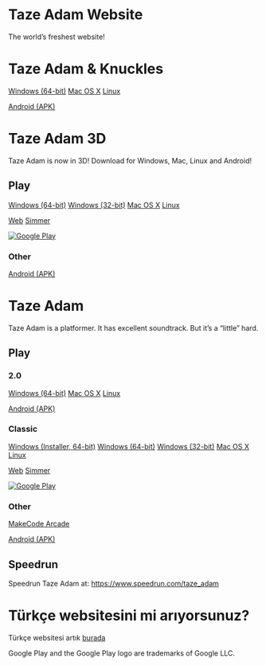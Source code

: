 # Taze Adam Website

The world’s freshest website!

# Taze Adam & Knuckles
[Windows (64-bit)](https://www.mediafire.com/file/2dqoztbevcbllfz/TAZEADAMandKnuckles.zip/file)
[Mac OS X](https://www.mediafire.com/file/952sckr3ouumb75/Taze_Adam_%2526KnucklesMac.zip/file)
[Linux](https://www.mediafire.com/file/952sckr3ouumb75/Taze_Adam_%2526KnucklesMac.zip/file)

[Android (APK)](https://www.mediafire.com/file/n6dm8pn60q2wmm1/AndroidAdamAndKnuckles.apk/file)

# Taze Adam 3D

Taze Adam is now in 3D! Download for Windows, Mac, Linux and Android!

## Play
[Windows (64-bit)](https://www.mediafire.com/file/gt3y9aj2jfq0mpe/TazeAdam3DWindows.zip/file)
[Windows (32-bit)](https://www.mediafire.com/file/jnr01wnmfchgxcl/TazeAdam3DWindows32.zip/file)
[Mac OS X](https://www.mediafire.com/file/8qb0vwd629f7e77/TazeAdam3DMacOS.zip/file)
[Linux](https://www.mediafire.com/file/8c1nxsna9l4zxse/TazeAdam3DLinux.zip/file)

[Web](play/playtazeadam3d.md)
[Simmer](https://simmer.io/@SpaceChuck/taze-adam-3d)

[![Google Play](https://play.google.com/intl/en_us/badges/static/images/badges/en_badge_web_generic.png)](https://play.google.com/store/apps/details?id=com.SpaceChuck.TAZEADAM3D)

### Other
[Android (APK)](https://www.mediafire.com/file/oo2krmrb16otnuo/AndroidAdam3D.apk/file)

# Taze Adam

Taze Adam is a platformer. It has excellent soundtrack. But it’s a “little” hard.

## Play

### 2.0
[Windows (64-bit)](https://www.mediafire.com/file/hhj3m4hd70emg1t/TazeAdamWndows64.zip/file)
[Mac OS X](https://www.mediafire.com/file/e1mxz3hgalm329s/TazeAdamMacOS.zip/file)
[Linux](https://www.mediafire.com/file/6jx9txppk25s8vq/TazeAdamLinux.zip/file)

[Android (APK)](https://www.mediafire.com/file/isl0uwsk4ta823c/AndroidAdam.apk/file)

### Classic
[Windows (Installer, 64-bit)](https://download855.mediafire.com/9wdcfho0b03g/chckmpbo7s8juwe/tazeadamsetup.exe)
[Windows (64-bit)](https://github.com/SpaceChuck/taze-adam/raw/gh-pages/TazeAdamWindows1.4.zip)
[Windows (32-bit)](https://github.com/SpaceChuck/taze-adam/raw/gh-pages/TazeAdamWindows321.4.zip)
[Mac OS X](https://github.com/SpaceChuck/taze-adam/raw/gh-pages/TazeAdamMacOSX1.4.zip)
[Linux](https://download1489.mediafire.com/xunqid5wxcng/s8mszy00vrj768t/TazeAdamLinux1.4.zip)

[Web](play/tazeadam.md)
[Simmer](https://simmer.io/@SpaceChuck/taze-adam)

[![Google Play](https://play.google.com/intl/en_us/badges/static/images/badges/en_badge_web_generic.png)](https://play.google.com/store/apps/details?id=com.SpaceChuck.tazeadam)



### Other
[MakeCode Arcade](https://makecode.com/_PpwPU0VWuiLa)

[Android (APK)](https://github.com/SpaceChuck/taze-adam/raw/gh-pages/AndroidAdam.apk)


## Speedrun

Speedrun Taze Adam at: https://www.speedrun.com/taze_adam

# Türkçe websitesini mi arıyorsunuz?
Türkçe websitesi artık [burada](https://spacechuck.github.io/taze-adam/indextr)


Google Play and the Google Play logo are trademarks of Google LLC.

